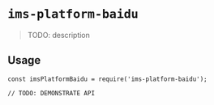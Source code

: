 # `ims-platform-baidu`

> TODO: description

## Usage

```
const imsPlatformBaidu = require('ims-platform-baidu');

// TODO: DEMONSTRATE API
```
